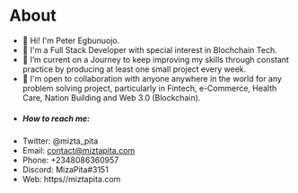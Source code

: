 # About
- 👋 Hi! I'm Peter Egbunuojo.
- 👀 I'm a Full Stack Developer with special interest in Blochchain Tech.
- 🌱 I’m current on a Journey to keep improving my skills through constant practice by producing at least one small project every week.
- 👯 I'm open to collaboration with anyone anywhere in the world for any problem solving project, particularly in Fintech, e-Commerce, Health Care, Nation Building and Web 3.0 (Blockchain).
-  ##### How to reach me:
-  Twitter: @mizta_pita 
-  Email: contact@miztapita.com
-  Phone: +2348086360957
-  Discord: MizaPita#3151
-  Web: https//miztapita.com
